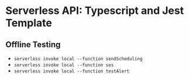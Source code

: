 # Serverless API: Typescript and Jest Template

## Offline Testing

-   `serverless invoke local --function sendScheduling`
-   `serverless invoke local --function ses`
-   `serverless invoke local --function testAlert`
